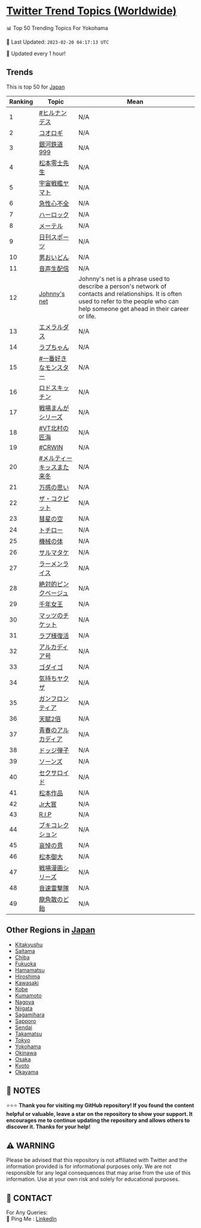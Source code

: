 [Twitter Trend Topics (Worldwide)](https://github.com/ErcinDedeoglu/Twitter-Trend-Topics)
==========


📊 Top 50 Trending Topics For Yokohama

📆 Last Updated: `2023-02-20 04:17:13 UTC`

🔧 Updated every 1 hour!


## Trends

This is top 50 for [Japan](</Japan>)

| Ranking | Topic | Mean |
| ------- | ------------ | ------------ |
| 1 | [#ヒルナンデス](http://twitter.com/search?q=%23%e3%83%92%e3%83%ab%e3%83%8a%e3%83%b3%e3%83%87%e3%82%b9) | N/A |
| 2 | [コオロギ](http://twitter.com/search?q=%e3%82%b3%e3%82%aa%e3%83%ad%e3%82%ae) | N/A |
| 3 | [銀河鉄道999](http://twitter.com/search?q=%e9%8a%80%e6%b2%b3%e9%89%84%e9%81%93999) | N/A |
| 4 | [松本零士先生](http://twitter.com/search?q=%e6%9d%be%e6%9c%ac%e9%9b%b6%e5%a3%ab%e5%85%88%e7%94%9f) | N/A |
| 5 | [宇宙戦艦ヤマト](http://twitter.com/search?q=%e5%ae%87%e5%ae%99%e6%88%a6%e8%89%a6%e3%83%a4%e3%83%9e%e3%83%88) | N/A |
| 6 | [急性心不全](http://twitter.com/search?q=%e6%80%a5%e6%80%a7%e5%bf%83%e4%b8%8d%e5%85%a8) | N/A |
| 7 | [ハーロック](http://twitter.com/search?q=%e3%83%8f%e3%83%bc%e3%83%ad%e3%83%83%e3%82%af) | N/A |
| 8 | [メーテル](http://twitter.com/search?q=%e3%83%a1%e3%83%bc%e3%83%86%e3%83%ab) | N/A |
| 9 | [日刊スポーツ](http://twitter.com/search?q=%e6%97%a5%e5%88%8a%e3%82%b9%e3%83%9d%e3%83%bc%e3%83%84) | N/A |
| 10 | [男おいどん](http://twitter.com/search?q=%e7%94%b7%e3%81%8a%e3%81%84%e3%81%a9%e3%82%93) | N/A |
| 11 | [音声生配信](http://twitter.com/search?q=%e9%9f%b3%e5%a3%b0%e7%94%9f%e9%85%8d%e4%bf%a1) | N/A |
| 12 | [Johnny's net](http://twitter.com/search?q=Johnny%27s+net) | Johnny's net is a phrase used to describe a person's network of contacts and relationships. It is often used to refer to the people who can help someone get ahead in their career or life. |
| 13 | [エメラルダス](http://twitter.com/search?q=%e3%82%a8%e3%83%a1%e3%83%a9%e3%83%ab%e3%83%80%e3%82%b9) | N/A |
| 14 | [ラプちゃん](http://twitter.com/search?q=%e3%83%a9%e3%83%97%e3%81%a1%e3%82%83%e3%82%93) | N/A |
| 15 | [#一番好きなモンスター](http://twitter.com/search?q=%23%e4%b8%80%e7%95%aa%e5%a5%bd%e3%81%8d%e3%81%aa%e3%83%a2%e3%83%b3%e3%82%b9%e3%82%bf%e3%83%bc) | N/A |
| 16 | [ロドスキッチン](http://twitter.com/search?q=%e3%83%ad%e3%83%89%e3%82%b9%e3%82%ad%e3%83%83%e3%83%81%e3%83%b3) | N/A |
| 17 | [戦場まんがシリーズ](http://twitter.com/search?q=%e6%88%a6%e5%a0%b4%e3%81%be%e3%82%93%e3%81%8c%e3%82%b7%e3%83%aa%e3%83%bc%e3%82%ba) | N/A |
| 18 | [#VT北村の匠海](http://twitter.com/search?q=%23VT%e5%8c%97%e6%9d%91%e3%81%ae%e5%8c%a0%e6%b5%b7) | N/A |
| 19 | [#CRWIN](http://twitter.com/search?q=%23CRWIN) | N/A |
| 20 | [#メルティーキッスまた来冬](http://twitter.com/search?q=%23%e3%83%a1%e3%83%ab%e3%83%86%e3%82%a3%e3%83%bc%e3%82%ad%e3%83%83%e3%82%b9%e3%81%be%e3%81%9f%e6%9d%a5%e5%86%ac) | N/A |
| 21 | [万感の思い](http://twitter.com/search?q=%e4%b8%87%e6%84%9f%e3%81%ae%e6%80%9d%e3%81%84) | N/A |
| 22 | [ザ・コクピット](http://twitter.com/search?q=%e3%82%b6%e3%83%bb%e3%82%b3%e3%82%af%e3%83%94%e3%83%83%e3%83%88) | N/A |
| 23 | [彗星の空](http://twitter.com/search?q=%e5%bd%97%e6%98%9f%e3%81%ae%e7%a9%ba) | N/A |
| 24 | [トチロー](http://twitter.com/search?q=%e3%83%88%e3%83%81%e3%83%ad%e3%83%bc) | N/A |
| 25 | [機械の体](http://twitter.com/search?q=%e6%a9%9f%e6%a2%b0%e3%81%ae%e4%bd%93) | N/A |
| 26 | [サルマタケ](http://twitter.com/search?q=%e3%82%b5%e3%83%ab%e3%83%9e%e3%82%bf%e3%82%b1) | N/A |
| 27 | [ラーメンライス](http://twitter.com/search?q=%e3%83%a9%e3%83%bc%e3%83%a1%e3%83%b3%e3%83%a9%e3%82%a4%e3%82%b9) | N/A |
| 28 | [絶対的ピンクベージュ](http://twitter.com/search?q=%e7%b5%b6%e5%af%be%e7%9a%84%e3%83%94%e3%83%b3%e3%82%af%e3%83%99%e3%83%bc%e3%82%b8%e3%83%a5) | N/A |
| 29 | [千年女王](http://twitter.com/search?q=%e5%8d%83%e5%b9%b4%e5%a5%b3%e7%8e%8b) | N/A |
| 30 | [マッツのチケット](http://twitter.com/search?q=%e3%83%9e%e3%83%83%e3%83%84%e3%81%ae%e3%83%81%e3%82%b1%e3%83%83%e3%83%88) | N/A |
| 31 | [ラプ様復活](http://twitter.com/search?q=%e3%83%a9%e3%83%97%e6%a7%98%e5%be%a9%e6%b4%bb) | N/A |
| 32 | [アルカディア号](http://twitter.com/search?q=%e3%82%a2%e3%83%ab%e3%82%ab%e3%83%87%e3%82%a3%e3%82%a2%e5%8f%b7) | N/A |
| 33 | [ゴダイゴ](http://twitter.com/search?q=%e3%82%b4%e3%83%80%e3%82%a4%e3%82%b4) | N/A |
| 34 | [気持ちヤクザ](http://twitter.com/search?q=%e6%b0%97%e6%8c%81%e3%81%a1%e3%83%a4%e3%82%af%e3%82%b6) | N/A |
| 35 | [ガンフロンティア](http://twitter.com/search?q=%e3%82%ac%e3%83%b3%e3%83%95%e3%83%ad%e3%83%b3%e3%83%86%e3%82%a3%e3%82%a2) | N/A |
| 36 | [天賦2倍](http://twitter.com/search?q=%e5%a4%a9%e8%b3%a62%e5%80%8d) | N/A |
| 37 | [青春のアルカディア](http://twitter.com/search?q=%e9%9d%92%e6%98%a5%e3%81%ae%e3%82%a2%e3%83%ab%e3%82%ab%e3%83%87%e3%82%a3%e3%82%a2) | N/A |
| 38 | [ドッジ弾子](http://twitter.com/search?q=%e3%83%89%e3%83%83%e3%82%b8%e5%bc%be%e5%ad%90) | N/A |
| 39 | [ソーンズ](http://twitter.com/search?q=%e3%82%bd%e3%83%bc%e3%83%b3%e3%82%ba) | N/A |
| 40 | [セクサロイド](http://twitter.com/search?q=%e3%82%bb%e3%82%af%e3%82%b5%e3%83%ad%e3%82%a4%e3%83%89) | N/A |
| 41 | [松本作品](http://twitter.com/search?q=%e6%9d%be%e6%9c%ac%e4%bd%9c%e5%93%81) | N/A |
| 42 | [Jr大賞](http://twitter.com/search?q=Jr%e5%a4%a7%e8%b3%9e) | N/A |
| 43 | [R.I.P](http://twitter.com/search?q=R.I.P) | N/A |
| 44 | [ブキコレクション](http://twitter.com/search?q=%e3%83%96%e3%82%ad%e3%82%b3%e3%83%ac%e3%82%af%e3%82%b7%e3%83%a7%e3%83%b3) | N/A |
| 45 | [哀悼の意](http://twitter.com/search?q=%e5%93%80%e6%82%bc%e3%81%ae%e6%84%8f) | N/A |
| 46 | [松本御大](http://twitter.com/search?q=%e6%9d%be%e6%9c%ac%e5%be%a1%e5%a4%a7) | N/A |
| 47 | [戦場漫画シリーズ](http://twitter.com/search?q=%e6%88%a6%e5%a0%b4%e6%bc%ab%e7%94%bb%e3%82%b7%e3%83%aa%e3%83%bc%e3%82%ba) | N/A |
| 48 | [音速雷撃隊](http://twitter.com/search?q=%e9%9f%b3%e9%80%9f%e9%9b%b7%e6%92%83%e9%9a%8a) | N/A |
| 49 | [龍角散のど飴](http://twitter.com/search?q=%e9%be%8d%e8%a7%92%e6%95%a3%e3%81%ae%e3%81%a9%e9%a3%b4) | N/A |



## Other Regions in [Japan](</Japan>)

* [Kitakyushu](</Japan/Kitakyushu.md>)
* [Saitama](</Japan/Saitama.md>)
* [Chiba](</Japan/Chiba.md>)
* [Fukuoka](</Japan/Fukuoka.md>)
* [Hamamatsu](</Japan/Hamamatsu.md>)
* [Hiroshima](</Japan/Hiroshima.md>)
* [Kawasaki](</Japan/Kawasaki.md>)
* [Kobe](</Japan/Kobe.md>)
* [Kumamoto](</Japan/Kumamoto.md>)
* [Nagoya](</Japan/Nagoya.md>)
* [Niigata](</Japan/Niigata.md>)
* [Sagamihara](</Japan/Sagamihara.md>)
* [Sapporo](</Japan/Sapporo.md>)
* [Sendai](</Japan/Sendai.md>)
* [Takamatsu](</Japan/Takamatsu.md>)
* [Tokyo](</Japan/Tokyo.md>)
* [Yokohama](</Japan/Yokohama.md>)
* [Okinawa](</Japan/Okinawa.md>)
* [Osaka](</Japan/Osaka.md>)
* [Kyoto](</Japan/Kyoto.md>)
* [Okayama](</Japan/Okayama.md>)



## 📝 NOTES

⭐⭐⭐ **Thank you for visiting my GitHub repository! If you found the content helpful or valuable, leave a star on the repository to show your support. It encourages me to continue updating the repository and allows others to discover it. Thanks for your help!**


## ⚠️ WARNING

Please be advised that this repository is not affiliated with Twitter and the information provided is for informational purposes only. We are not responsible for any legal consequences that may arise from the use of this information. Use at your own risk and solely for educational purposes.


## 📨 CONTACT

 For Any Queries:  
            🏓 Ping Me : [LinkedIn](https://www.linkedin.com/in/ercindedeoglu/)
